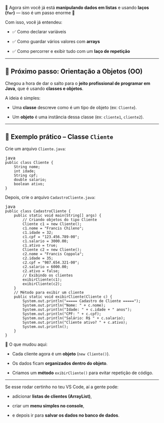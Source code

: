 <div class="flex max-w-full flex-col grow">
   <div data-message-author-role="assistant" data-message-id="53449537-aa50-49bd-b02d-ff4b48c1a44f" dir="auto" class="min-h-8 text-message relative flex w-full flex-col items-end gap-2 text-start break-words whitespace-normal [.text-message+&amp;]:mt-5" data-message-model-slug="gpt-5">
      <div class="flex w-full flex-col gap-1 empty:hidden first:pt-[3px]">
         <div class="markdown prose dark:prose-invert w-full break-words dark markdown-new-styling">
            <p data-start="0" data-end="136">
               🎉 Agora sim você já está <strong data-start="48" data-end="79">manipulando dados em listas</strong> e usando <strong data-start="89" data-end="106">laços (<code data-start="98" data-end="103">for</code>)</strong> — isso é um passo enorme 👏
            </p>
            <p data-start="138" data-end="165">Com isso, você já entendeu:</p>
            <ul data-start="167" data-end="307">
               <li data-start="167" data-end="196">
                  <p data-start="169" data-end="196">✅ Como declarar variáveis</p>
               </li>
               <li data-start="197" data-end="245">
                  <p data-start="199" data-end="245">✅ Como guardar vários valores com <strong data-start="233" data-end="243">arrays</strong></p>
               </li>
               <li data-start="246" data-end="307">
                  <p data-start="248" data-end="307">✅ Como percorrer e exibir tudo com um <strong data-start="286" data-end="307">laço de repetição</strong></p>
               </li>
            </ul>
            <hr data-start="309" data-end="312">
            <h2 data-start="314" data-end="360">🚀 Próximo passo: Orientação a Objetos (OO)</h2>
            <p data-start="361" data-end="477">Chegou a hora de dar o salto para o <strong data-start="397" data-end="440">jeito profissional de programar em Java</strong>, que é usando <strong data-start="455" data-end="476">classes e objetos</strong>.</p>
            <p data-start="479" data-end="497">A ideia é simples:</p>
            <ul data-start="499" data-end="641">
               <li data-start="499" data-end="566">
                  <p data-start="501" data-end="566">Uma <strong data-start="505" data-end="515">classe</strong> descreve como é um tipo de objeto (ex: <code data-start="555" data-end="564">Cliente</code>).</p>
               </li>
               <li data-start="567" data-end="641">
                  <p data-start="569" data-end="641">Um <strong data-start="572" data-end="582">objeto</strong> é uma instância dessa classe (ex: <code data-start="617" data-end="627">cliente1</code>, <code data-start="629" data-end="639">cliente2</code>).</p>
               </li>
            </ul>
            <hr data-start="643" data-end="646">
            <h2 data-start="648" data-end="688">📖 Exemplo prático – Classe <code data-start="679" data-end="688">Cliente</code></h2>
            <p data-start="689" data-end="720">Crie um arquivo <code data-start="705" data-end="719">Cliente.java</code>:</p>
            <pre class="overflow-visible!" data-start="722" data-end="845"><div class="contain-inline-size rounded-2xl relative bg-token-sidebar-surface-primary"><div class="flex items-center text-token-text-secondary px-4 py-2 text-xs font-sans justify-between h-9 bg-token-sidebar-surface-primary select-none rounded-t-2xl">java</div><div class="sticky top-9"><div class="absolute end-0 bottom-0 flex h-9 items-center pe-2"><div class="bg-token-bg-elevated-secondary text-token-text-secondary flex items-center gap-4 rounded-sm px-2 font-sans text-xs"></div></div></div><div class="overflow-y-auto p-4" dir="ltr"><code class="whitespace-pre! language-java"><span><span><span class="hljs-keyword">public</span></span><span> </span><span><span class="hljs-keyword">class</span></span><span> </span><span><span class="hljs-title class_">Cliente</span></span><span> {
    String nome;
    </span><span><span class="hljs-type">int</span></span><span> idade;
    String cpf;
    </span><span><span class="hljs-type">double</span></span><span> salario;
    </span><span><span class="hljs-type">boolean</span></span><span> ativo;
}
</span></span></code></div></div></pre>
            <p data-start="847" data-end="893">Depois, crie o arquivo <code data-start="870" data-end="892">CadastroCliente.java</code>:</p>
            <pre class="overflow-visible!" data-start="895" data-end="1945"><div class="contain-inline-size rounded-2xl relative bg-token-sidebar-surface-primary"><div class="flex items-center text-token-text-secondary px-4 py-2 text-xs font-sans justify-between h-9 bg-token-sidebar-surface-primary select-none rounded-t-2xl">java</div><div class="sticky top-9"><div class="absolute end-0 bottom-0 flex h-9 items-center pe-2"><div class="bg-token-bg-elevated-secondary text-token-text-secondary flex items-center gap-4 rounded-sm px-2 font-sans text-xs"></div></div></div><div class="overflow-y-auto p-4" dir="ltr"><code class="whitespace-pre! language-java"><span><span><span class="hljs-keyword">public</span></span><span> </span><span><span class="hljs-keyword">class</span></span><span> </span><span><span class="hljs-title class_">CadastroCliente</span></span><span> {
    </span><span><span class="hljs-keyword">public</span></span><span> </span><span><span class="hljs-keyword">static</span></span><span> </span><span><span class="hljs-keyword">void</span></span><span> </span><span><span class="hljs-title function_">main</span></span><span><span class="hljs-params">(String[] args)</span></span><span> {
        </span><span><span class="hljs-comment">// Criando objetos do tipo Cliente</span></span><span>
        </span><span><span class="hljs-type">Cliente</span></span><span> </span><span><span class="hljs-variable">c1</span></span><span> </span><span><span class="hljs-operator">=</span></span><span> </span><span><span class="hljs-keyword">new</span></span><span> </span><span><span class="hljs-title class_">Cliente</span></span><span>();
        c1.nome = </span><span><span class="hljs-string">"Francis Chileno"</span></span><span>;
        c1.idade = </span><span><span class="hljs-number">32</span></span><span>;
        c1.cpf = </span><span><span class="hljs-string">"123.456.789-00"</span></span><span>;
        c1.salario = </span><span><span class="hljs-number">3000.00</span></span><span>;
        c1.ativo = </span><span><span class="hljs-literal">true</span></span><span>;
        </span><span><span class="hljs-type">Cliente</span></span><span> </span><span><span class="hljs-variable">c2</span></span><span> </span><span><span class="hljs-operator">=</span></span><span> </span><span><span class="hljs-keyword">new</span></span><span> </span><span><span class="hljs-title class_">Cliente</span></span><span>();
        c2.nome = </span><span><span class="hljs-string">"Francis Coppola"</span></span><span>;
        c2.idade = </span><span><span class="hljs-number">35</span></span><span>;
        c2.cpf = </span><span><span class="hljs-string">"987.654.321-00"</span></span><span>;
        c2.salario = </span><span><span class="hljs-number">6000.00</span></span><span>;
        c2.ativo = </span><span><span class="hljs-literal">false</span></span><span>;
        </span><span><span class="hljs-comment">// Exibindo os clientes</span></span><span>
        exibirCliente(c1);
        exibirCliente(c2);
    }
    </span><span><span class="hljs-comment">// Método para exibir um cliente</span></span><span>
    </span><span><span class="hljs-keyword">public</span></span><span> </span><span><span class="hljs-keyword">static</span></span><span> </span><span><span class="hljs-keyword">void</span></span><span> </span><span><span class="hljs-title function_">exibirCliente</span></span><span><span class="hljs-params">(Cliente c)</span></span><span> {
        System.out.println(</span><span><span class="hljs-string">"===== Cadastro de Cliente ====="</span></span><span>);
        System.out.println(</span><span><span class="hljs-string">"Nome: "</span></span><span> + c.nome);
        System.out.println(</span><span><span class="hljs-string">"Idade: "</span></span><span> + c.idade + </span><span><span class="hljs-string">" anos"</span></span><span>);
        System.out.println(</span><span><span class="hljs-string">"CPF: "</span></span><span> + c.cpf);
        System.out.println(</span><span><span class="hljs-string">"Salário: R$ "</span></span><span> + c.salario);
        System.out.println(</span><span><span class="hljs-string">"Cliente ativo? "</span></span><span> + c.ativo);
        System.out.println();
    }
}
</span></span></code></div></div></pre>
            <p data-start="1947" data-end="1967">📌 O que mudou aqui:</p>
            <ul data-start="1968" data-end="2149">
               <li data-start="1968" data-end="2023">
                  <p data-start="1970" data-end="2023">Cada cliente agora é um <strong data-start="1994" data-end="2004">objeto</strong> (<code data-start="2006" data-end="2021">new Cliente()</code>).</p>
               </li>
               <li data-start="2024" data-end="2074">
                  <p data-start="2026" data-end="2074">Os dados ficam <strong data-start="2041" data-end="2073">organizados dentro do objeto</strong>.</p>
               </li>
               <li data-start="2075" data-end="2149">
                  <p data-start="2077" data-end="2149">Criamos um <strong data-start="2088" data-end="2098">método</strong> <code data-start="2099" data-end="2116">exibirCliente()</code> para evitar repetição de código.</p>
               </li>
            </ul>
            <hr data-start="2151" data-end="2154">
            <p data-start="2156" data-end="2211">Se esse rodar certinho no teu VS Code, aí a gente pode:</p>
            <ul data-start="2212" data-end="2361">
               <li data-start="2212" data-end="2261">
                  <p data-start="2214" data-end="2261">adicionar <strong data-start="2224" data-end="2258">listas de clientes (ArrayList)</strong>,</p>
               </li>
               <li data-start="2262" data-end="2303">
                  <p data-start="2264" data-end="2303">criar um <strong data-start="2273" data-end="2300">menu simples no console</strong>,</p>
               </li>
               <li data-start="2304" data-end="2361">
                  <p data-start="2306" data-end="2361">e depois ir para <strong data-start="2323" data-end="2360">salvar os dados no banco de dados</strong>.</p>
               </li>
            </ul>
         </div>
      </div>
   </div>
</div>